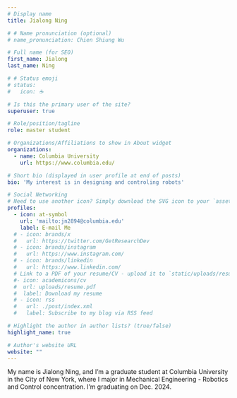 ```yaml
---
# Display name
title: Jialong Ning

# # Name pronunciation (optional)
# name_pronunciation: Chien Shiung Wu

# Full name (for SEO)
first_name: Jialong
last_name: Ning

# # Status emoji
# status:
#   icon: ☕️

# Is this the primary user of the site?
superuser: true

# Role/position/tagline
role: master student

# Organizations/Affiliations to show in About widget
organizations:
  - name: Columbia University
    url: https://www.columbia.edu/

# Short bio (displayed in user profile at end of posts)
bio: 'My interest is in designing and controling robots'

# Social Networking
# Need to use another icon? Simply download the SVG icon to your `assets/media/icons/` folder.
profiles:
  - icon: at-symbol
    url: 'mailto:jn2894@columbia.edu'
    label: E-mail Me
  # - icon: brands/x
  #   url: https://twitter.com/GetResearchDev
  # - icon: brands/instagram
  #   url: https://www.instagram.com/
  # - icon: brands/linkedin
  #   url: https://www.linkedin.com/
  # Link to a PDF of your resume/CV - upload it to `static/uploads/resume.pdf`
  #- icon: academicons/cv
  #  url: uploads/resume.pdf
  #  label: Download my resume
  # - icon: rss
  #   url: ./post/index.xml
  #   label: Subscribe to my blog via RSS feed

# Highlight the author in author lists? (true/false)
highlight_name: true

# Author's website URL
website: ""
---
```


My name is Jialong Ning, and I’m a graduate student at Columbia University in the City of New York, where I major in Mechanical Engineering - Robotics and Control concentration. I’m graduating on Dec. 2024.
